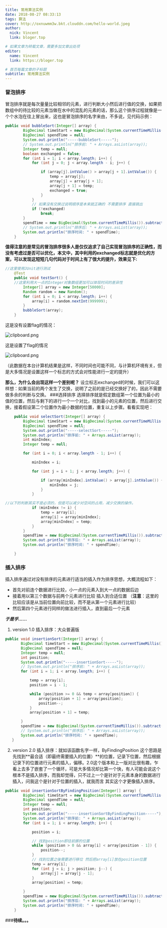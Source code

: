 ```yaml
---
title: 常用算法实例
date: 2018-08-27 08:33:13
tags: 算法
cover: http://oxnuwmm3w.bkt.clouddn.com/hello-world.jpeg
author: 
  nick: Vincent
  link: bloger.top

# 如果文章为转载文章，需要多加文章出处项
editor:
  name: Vincent
  link: https://bloger.top

# 首页每篇文章的子标题
subtitle: 常用算法实例
---
```

### 冒泡排序
冒泡排序就是每次量量比较相邻的元素，进行判断大小然后进行值的交换，如果把数组中的待比较的元素当做在水中的混乱的元素的话，那么这个排序过程就像是一个个水泡在往上冒出来，这也是冒泡排序的名字来由，不多说，见代码示例：

```java
public void bubbleSort(Integer[] array) {
		BigDecimal timeStart = new BigDecimal(System.currentTimeMillis());
		BigDecimal spendTime = null;
		System.out.println("-----bubbleSort-----");
		// System.out.println("排序前: " + Arrays.asList(array));
		Integer temp = null;
		boolean exchanged = false;
		for (int i = 1; i < array.length; i++) {
			for (int j = 0; j < array.length - i; j++) {

				if (array[j].intValue() > array[j + 1].intValue()) {
					temp = array[j];
					array[j] = array[j + 1];
					array[j + 1] = temp;
					exchanged = true;
				}
			}
			// 如果没有交换过说明顺序是本来就正确的 不需要排序 直接跳出
			if (!exchanged)
				break;
		}
		spendTime = new BigDecimal(System.currentTimeMillis()).subtract(timeStart);
		// System.out.println("排序后: " + Arrays.asList(array));
		System.out.println("排序时间: " + spendTime);
	}
```
**值得注意的是常见的冒泡排序很多人是仅仅追求了自己实现冒泡排序的正确性，而没有考虑过是否可以优化，本文中，其中利用的exchanged标志就是优化的方案，可以发现这短短几句代码对于时间上有了很大的提升，效果见下:**
```java
//这里使用JUnit进行测试
	@Test
	public void testSort() {
    //这里利用大一点的Integer对象数组更加可以体现时间的差异性
		Integer[] array = new Integer[50000];
		Random random = new Random();
		for (int i = 0; i < array.length; i++) {
			array[i] = random.nextInt(999999);
		}
		bubbleSort(array);
	}

```
这是没有设置flag的情况：



![clipboard.png](https://segmentfault.com/img/bVbeI0m?w=562&h=124)




这是设置了flag的情况



![clipboard.png](https://segmentfault.com/img/bVbeI0q?w=778&h=102)



（此数据在本台计算机结果是这样，不同时间也可能不同，与计算机环境有关，但是大多情况是设置这样一个标志的方式会对性能进行一定的提升）

**那么，为什么会出现这样一个差别呢？**
  设立标志exchanged的时候，我们可以这样想：如果当前的两个发生了交换，说明了之前的是已经交换好了的，因此不需要做多余的判断与交换。
###选择排序
选择排序就是假定数组第一个位置为最小的值的位置，然后与剩下的进行一个一个对比，找到最小的元素的位置，然后进行交换，接着假设第二个位置作为最小数据的位置，重复以上步骤。看看实现吧：
```java
	public void selectSort(Integer[] array) {
		BigDecimal timeStart = new BigDecimal(System.currentTimeMillis());
		BigDecimal spendTime = null;
		System.out.println("-----selectSort-----");
		System.out.println("排序前: " + Arrays.asList(array));
		int minIndex;
		Integer temp = null;

		for (int i = 0; i < array.length - 1; i++) {

			minIndex = i;

			for (int j = i + 1; j < array.length; j++) {

				if (array[minIndex].intValue() > array[j].intValue()) {
					minIndex = j;
				}
			}

//以下的判断其实不是必须的，但是可以减少对空间的占用，减少交换的操作。
			if (minIndex != i) {
				temp = array[i];
				array[i] = array[minIndex];
				array[minIndex] = temp;
			}
		}
		spendTime = new BigDecimal(System.currentTimeMillis()).subtract(timeStart);
		System.out.println("排序后: " + Arrays.asList(array));
		System.out.println("排序时间: " + spendTime);

	}
```

### 插入排序
插入排序通过对没有排序的元素进行适当的插入作为排序思想，大概流程如下：

 - 首先对前连个数据进行比较，小一点的元素入到大一点的数据后边
 - 接着用以第三个数据与前两个元素进行比较 插入到合适位置 （**注意**：这里的比较应该是从当前位置向前比较，而不是从第一个元素进行比较）
 - 然后第四个元素进行同样的做法进行插入，直到最后一个元素

***于是乎......***
   
 1. version 1.0 插入排序：大众普遍版 
 ```java
public void insertionSort(Integer[] array) {
		BigDecimal timeStart = new BigDecimal(System.currentTimeMillis());
		BigDecimal spendTime = null;
		Integer temp = null;
		int position;
		System.out.println("-----insertionSort-----");
		// System.out.println("排序前: " + Arrays.asList(array));
		for (int i = 1; i < array.length; i++) {

			temp = array[i];
			position = i - 1;

			while (position >= 0 && temp < array[position]) {
				array[position + 1] = array[position];
				position--;
			}
			array[position + 1] = temp;

		}
		spendTime = new BigDecimal(System.currentTimeMillis()).subtract(timeStart);
		// System.out.println("排序后: " + Arrays.asList(array));
		System.out.println("排序时间: " + spendTime);
	}
 ```

 2. version 2.0 插入排序：就如该函数名字一样，ByFindingPosition 这个思路是先找到**最合适（即最终需要插入的位置）**的位置，记录下位置，然后根据记录下的位置进行元素的插入，偏移。2.0这个版本和上一版对比很有趣，乍看上去多了嵌套了一个循环，可是大多情况却比第一个快，有人可能会说这个根本不是插入排序，而我却觉得，只不过上一个是针对于元素本身的数据进行插入，问我这个是针对于位置的插入，就我而言 其实这个才更像插入排序。
```java 
public void insertionSortByFindingPosition(Integer[] array) {
		BigDecimal timeStart = new BigDecimal(System.currentTimeMillis());
		BigDecimal spendTime = null;
		Integer temp = null;
		int position;
		System.out.println("-----insertionSortByFindingPosition-----");
		System.out.println("排序前: " + Arrays.asList(array));
		for (int i = 1; i < array.length; i++) {

			position = i;

			// 找到position即往前挪的位置
			while (position > 0 && array[i] < array[position - 1]) {
				position--;
			}
			// 找到位置之後需要进行移位 然后把array[i]放在position位置
			temp = array[i];
			for (int j = i; j > position; j--) {
				array[j] = array[j - 1];
			}
			array[position] = temp;

		}
		spendTime = new BigDecimal(System.currentTimeMillis()).subtract(timeStart);
		System.out.println("排序后: " + Arrays.asList(array));
		System.out.println("排序时间: " + spendTime);
	}
```
###**待续。。。**


